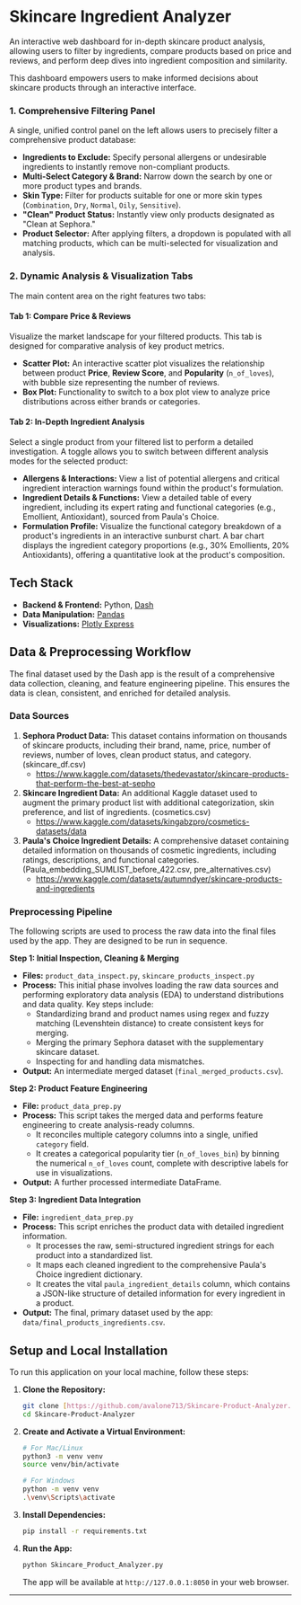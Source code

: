 # Skincare Ingredient Analyzer

An interactive web dashboard for in-depth skincare product analysis, allowing users to filter by ingredients, compare products based on price and reviews, and perform deep dives into ingredient composition and similarity.

This dashboard empowers users to make informed decisions about skincare products through an interactive interface.

### 1. Comprehensive Filtering Panel

A single, unified control panel on the left allows users to precisely filter a comprehensive product database:

* **Ingredients to Exclude:** Specify personal allergens or undesirable ingredients to instantly remove non-compliant products.
* **Multi-Select Category & Brand:** Narrow down the search by one or more product types and brands.
* **Skin Type:** Filter for products suitable for one or more skin types (`Combination`, `Dry`, `Normal`, `Oily`, `Sensitive`).
* **"Clean" Product Status:** Instantly view only products designated as "Clean at Sephora."
* **Product Selector:** After applying filters, a dropdown is populated with all matching products, which can be multi-selected for visualization and analysis.

### 2. Dynamic Analysis & Visualization Tabs

The main content area on the right features two tabs:

#### Tab 1: Compare Price & Reviews

Visualize the market landscape for your filtered products. This tab is designed for comparative analysis of key product metrics.

* **Scatter Plot:** An interactive scatter plot visualizes the relationship between product **Price**, **Review Score**, and **Popularity** (`n_of_loves`), with bubble size representing the number of reviews.
* **Box Plot:** Functionality to switch to a box plot view to analyze price distributions across either brands or categories.

#### Tab 2: In-Depth Ingredient Analysis

Select a single product from your filtered list to perform a detailed investigation. A toggle allows you to switch between different analysis modes for the selected product:

* **Allergens & Interactions:** View a list of potential allergens and critical ingredient interaction warnings found within the product's formulation.
* **Ingredient Details & Functions:** View a detailed table of every ingredient, including its expert rating and functional categories (e.g., Emollient, Antioxidant), sourced from Paula's Choice. 
* **Formulation Profile:** Visualize the functional category breakdown of a product's ingredients in an interactive sunburst chart. A bar chart displays the ingredient category proportions (e.g., 30% Emollients, 20% Antioxidants), offering a quantitative look at the product's composition.


## Tech Stack

* **Backend & Frontend:** Python, [Dash](https://dash.plotly.com/)
* **Data Manipulation:** [Pandas](https://pandas.pydata.org/)
* **Visualizations:** [Plotly Express](https://plotly.com/python/plotly-express/)

## Data & Preprocessing Workflow

The final dataset used by the Dash app is the result of a comprehensive data collection, cleaning, and feature engineering pipeline. This ensures the data is clean, consistent, and enriched for detailed analysis.

### Data Sources

1.  **Sephora Product Data:** This dataset contains information on thousands of skincare products, including their brand, name, price, number of reviews, number of loves, clean product status, and category. (skincare_df.csv)
    * https://www.kaggle.com/datasets/thedevastator/skincare-products-that-perform-the-best-at-sepho
2.  **Skincare Ingredient Data:** An additional Kaggle dataset used to augment the primary product list with additional categorization, skin preference, and list of ingredients. (cosmetics.csv)
    * https://www.kaggle.com/datasets/kingabzpro/cosmetics-datasets/data
4.  **Paula's Choice Ingredient Details:** A comprehensive dataset containing detailed information on thousands of cosmetic ingredients, including ratings, descriptions, and functional categories. (Paula_embedding_SUMLIST_before_422.csv, pre_alternatives.csv)
     * https://www.kaggle.com/datasets/autumndyer/skincare-products-and-ingredients

### Preprocessing Pipeline

The following scripts are used to process the raw data into the final files used by the app. They are designed to be run in sequence.

**Step 1: Initial Inspection, Cleaning & Merging**
* **Files:** `product_data_inspect.py`, `skincare_products_inspect.py`
* **Process:** This initial phase involves loading the raw data sources and performing exploratory data analysis (EDA) to understand distributions and data quality. Key steps include:
    * Standardizing brand and product names using regex and fuzzy matching (Levenshtein distance) to create consistent keys for merging.
    * Merging the primary Sephora dataset with the supplementary skincare dataset.
    * Inspecting for and handling data mismatches.
* **Output:** An intermediate merged dataset (`final_merged_products.csv`).

**Step 2: Product Feature Engineering**
* **File:** `product_data_prep.py`
* **Process:** This script takes the merged data and performs feature engineering to create analysis-ready columns.
    * It reconciles multiple category columns into a single, unified `category` field.
    * It creates a categorical popularity tier (`n_of_loves_bin`) by binning the numerical `n_of_loves` count, complete with descriptive labels for use in visualizations.
* **Output:** A further processed intermediate DataFrame.

**Step 3: Ingredient Data Integration**
* **File:** `ingredient_data_prep.py`
* **Process:** This script enriches the product data with detailed ingredient information.
    * It processes the raw, semi-structured ingredient strings for each product into a standardized list.
    * It maps each cleaned ingredient to the comprehensive Paula's Choice ingredient dictionary.
    * It creates the vital `paula_ingredient_details` column, which contains a JSON-like structure of detailed information for every ingredient in a product.
* **Output:** The final, primary dataset used by the app: `data/final_products_ingredients.csv`.

## Setup and Local Installation

To run this application on your local machine, follow these steps:

1.  **Clone the Repository:**
    ```bash
    git clone [https://github.com/avalone713/Skincare-Product-Analyzer.git](https://github.com/avalone713/Skincare-Product-Analyzer.git)
    cd Skincare-Product-Analyzer
    ```

2.  **Create and Activate a Virtual Environment:**
    ```bash
    # For Mac/Linux
    python3 -m venv venv
    source venv/bin/activate

    # For Windows
    python -m venv venv
    .\venv\Scripts\activate
    ```

3.  **Install Dependencies:**
    ```bash
    pip install -r requirements.txt
    ```

4.  **Run the App:**
    ```bash
    python Skincare_Product_Analyzer.py
    ```

    The app will be available at `http://127.0.0.1:8050` in your web browser.

---
